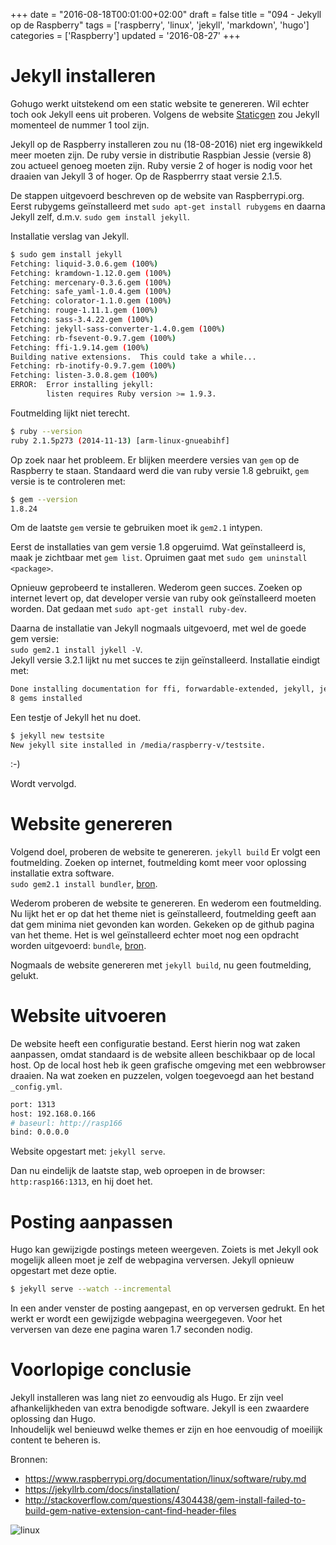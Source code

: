 +++
date = "2016-08-18T00:01:00+02:00"
draft = false
title = "094 - Jekyll op de Raspberry"
tags = ['raspberry', 'linux', 'jekyll', 'markdown', 'hugo']
categories = ['Raspberry']
updated = '2016-08-27'
+++

# Jekyll installeren

Gohugo werkt uitstekend om een static website te genereren. Wil echter toch ook
Jekyll eens uit proberen. Volgens de website
[Staticgen](https://www.staticgen.com/) zou Jekyll momenteel de nummer 1 tool
zijn.

Jekyll op de Raspberry installeren zou nu (18-08-2016) niet erg
ingewikkeld meer moeten zijn. De ruby versie in distributie Raspbian Jessie
(versie 8) zou actueel genoeg moeten zijn. Ruby versie 2 of hoger is nodig voor
het draaien van Jekyll 3 of hoger. Op de Raspberrry staat versie 2.1.5.

De stappen uitgevoerd beschreven op de website van Raspberrypi.org. Eerst
rubygems geïnstalleerd met `sudo apt-get install rubygems` en daarna Jekyll
zelf, d.m.v. `sudo gem install jekyll`.

Installatie verslag van Jekyll.
```bash
$ sudo gem install jekyll
Fetching: liquid-3.0.6.gem (100%)
Fetching: kramdown-1.12.0.gem (100%)
Fetching: mercenary-0.3.6.gem (100%)
Fetching: safe_yaml-1.0.4.gem (100%)
Fetching: colorator-1.1.0.gem (100%)
Fetching: rouge-1.11.1.gem (100%)
Fetching: sass-3.4.22.gem (100%)
Fetching: jekyll-sass-converter-1.4.0.gem (100%)
Fetching: rb-fsevent-0.9.7.gem (100%)
Fetching: ffi-1.9.14.gem (100%)
Building native extensions.  This could take a while...
Fetching: rb-inotify-0.9.7.gem (100%)
Fetching: listen-3.0.8.gem (100%)
ERROR:  Error installing jekyll:
        listen requires Ruby version >= 1.9.3.
```

Foutmelding lijkt niet terecht.
```bash
$ ruby --version
ruby 2.1.5p273 (2014-11-13) [arm-linux-gnueabihf]
```

Op zoek naar het probleem. Er blijken meerdere versies van
`gem` op de Raspberry te staan. Standaard werd die van ruby versie 1.8 gebruikt,
`gem` versie is te controleren met:
```bash
$ gem --version
1.8.24
```
Om de laatste `gem` versie te gebruiken moet ik `gem2.1` intypen.

Eerst de installaties van gem versie 1.8 opgeruimd. Wat geïnstalleerd is, maak je
zichtbaar met `gem list`. Opruimen gaat met `sudo gem uninstall <package>`.

Opnieuw geprobeerd te installeren. Wederom geen succes. Zoeken op internet
levert op, dat developer versie van ruby ook geïnstalleerd moeten worden. Dat
gedaan met `sudo apt-get install ruby-dev`.

Daarna de installatie van Jekyll nogmaals uitgevoerd, met wel de goede gem
versie:  
`sudo gem2.1 install jykell -V`.   
Jekyll versie 3.2.1 lijkt nu met succes te zijn geïnstalleerd. Installatie
eindigt met:
```bash
Done installing documentation for ffi, forwardable-extended, jekyll, jekyll-watch, listen, pathutil, rb-fsevent, rb-inotify after 64 seconds
8 gems installed
```

Een testje of Jekyll het nu doet.
```bash
$ jekyll new testsite
New jekyll site installed in /media/raspberry-v/testsite.
```
 :-)


Wordt vervolgd.

# Website genereren

Volgend doel, proberen de website te genereren. `jekyll build` Er volgt een foutmelding. 
Zoeken op internet, foutmelding komt meer voor oplossing installatie extra
software.   
`sudo gem2.1 install bundler`,
[bron](http://stackoverflow.com/questions/19061774/cannot-load-such-file-bundler-setup-loaderror).

Wederom proberen de website te genereren. En wederom een foutmelding. Nu lijkt
het er op dat het theme niet is geïnstalleerd, foutmelding geeft aan dat gem
minima niet gevonden kan worden.
Gekeken op de github pagina van het theme. Het is wel geïnstalleerd echter moet
nog een opdracht worden uitgevoerd: `bundle`,
[bron](https://github.com/jekyll/minima).

Nogmaals de website genereren met `jekyll build`, nu geen foutmelding, gelukt. 


# Website uitvoeren

De website heeft een configuratie bestand. Eerst hierin nog wat zaken aanpassen,
omdat standaard is de website alleen beschikbaar op de local host. Op de local
host heb ik geen grafische omgeving met een webbrowser draaien.
Na wat zoeken en puzzelen, volgen toegevoegd aan het bestand `_config.yml`.
```bash
port: 1313
host: 192.168.0.166
# baseurl: http://rasp166
bind: 0.0.0.0
```

Website opgestart met: `jekyll serve`. 

Dan nu eindelijk de laatste stap, web oproepen in de browser: `http:rasp166:1313`,
en hij doet het.


# Posting aanpassen
Hugo kan gewijzigde postings meteen weergeven. Zoiets is met Jekyll ook mogelijk
alleen moet je zelf de webpagina verversen.
Jekyll opnieuw opgestart met deze optie.
```bash
$ jekyll serve --watch --incremental
```

In een ander venster de posting aangepast, en op verversen gedrukt. En het werkt
er wordt een gewijzigde webpagina weergegeven. 
Voor het verversen van deze ene pagina waren 1.7 seconden nodig.


# Voorlopige conclusie
Jekyll installeren was lang niet zo eenvoudig als Hugo. Er zijn veel
afhankelijkheden van extra benodigde software. Jekyll is een zwaardere oplossing
dan Hugo.  
Inhoudelijk wel benieuwd welke themes er zijn en hoe eenvoudig of moeilijk
content te beheren is.


Bronnen:

* https://www.raspberrypi.org/documentation/linux/software/ruby.md
* https://jekyllrb.com/docs/installation/
* http://stackoverflow.com/questions/4304438/gem-install-failed-to-build-gem-native-extension-cant-find-header-files

![linux](/img/logo_linux.jpg)

